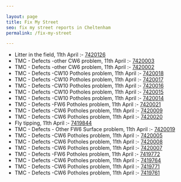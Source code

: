 ```yaml
---

layout: page
title: Fix My Street
seo: fix my street reports in Cheltenham
permalink: /fix-my-street

---
```


<!-- fix_marker starts -->

- Litter in the field, 11th April :- [7420126](https://www.fixmystreet.com/report/7420126)
- TMC - Defects -other CW6 problem, 11th April :- [7420003](https://www.fixmystreet.com/report/7420003)
- TMC - Defects -other CW6 problem, 11th April :- [7420002](https://www.fixmystreet.com/report/7420002)
- TMC - Defects -CW10 Potholes problem, 11th April :- [7420018](https://www.fixmystreet.com/report/7420018)
- TMC - Defects -CW10 Potholes problem, 11th April :- [7420017](https://www.fixmystreet.com/report/7420017)
- TMC - Defects -CW10 Potholes problem, 11th April :- [7420016](https://www.fixmystreet.com/report/7420016)
- TMC - Defects -CW10 Potholes problem, 11th April :- [7420015](https://www.fixmystreet.com/report/7420015)
- TMC - Defects -CW10 Potholes problem, 11th April :- [7420014](https://www.fixmystreet.com/report/7420014)
- TMC - Defects -FW6 Potholes problem, 11th April :- [7420021](https://www.fixmystreet.com/report/7420021)
- TMC - Defects -CW6 Potholes  problem, 11th April :- [7420009](https://www.fixmystreet.com/report/7420009)
- TMC - Defects -CW6 Potholes  problem, 11th April :- [7420020](https://www.fixmystreet.com/report/7420020)
- Fly tipping, 11th April :- [7419844](https://www.fixmystreet.com/report/7419844)
- TMC - Defects - Other FW6  Surface problem, 11th April :- [7420019](https://www.fixmystreet.com/report/7420019)
- TMC - Defects -CW6 Potholes  problem, 11th April :- [7420005](https://www.fixmystreet.com/report/7420005)
- TMC - Defects -CW6 Potholes  problem, 11th April :- [7420008](https://www.fixmystreet.com/report/7420008)
- TMC - Defects -CW6 Potholes  problem, 11th April :- [7420007](https://www.fixmystreet.com/report/7420007)
- TMC - Defects -FW6 Potholes problem, 11th April :- [7419772](https://www.fixmystreet.com/report/7419772)
- TMC - Defects -CW6 Potholes  problem, 11th April :- [7419764](https://www.fixmystreet.com/report/7419764)
- TMC - Defects -CW6 Potholes  problem, 11th April :- [7419771](https://www.fixmystreet.com/report/7419771)
- TMC - Defects -CW6 Potholes  problem, 11th April :- [7419761](https://www.fixmystreet.com/report/7419761)

<!-- fix_marker ends -->